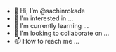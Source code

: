 - 👋 Hi, I’m @sachinrokade
- 👀 I’m interested in ...
- 🌱 I’m currently learning ...
- 💞️ I’m looking to collaborate on ...
- 📫 How to reach me ...

<!---
sachinrokade/sachinrokade is a ✨ special ✨ repository because its `README.md` (this file) appears on your GitHub profile.
You can click the Preview link to take a look at your changes.
--->
